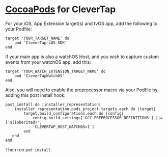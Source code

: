 # [CocoaPods](https://cocoapods.org) for CleverTap

For your iOS, App Extension target(s) and tvOS app, add the following to your Podfile:

  ```
  target 'YOUR_TARGET_NAME' do  
      pod 'CleverTap-iOS-SDK'  
  end     
  ```

  If your main app is also a watchOS Host, and you wish to capture custom events from your watchOS app, add this:

  ```
  target 'YOUR_WATCH_EXTENSION_TARGET_NAME' do  
      pod 'CleverTapWatchOS'  
  end
  ```

  Also, you will need to enable the preprocessor macro via your Podfile by adding this post install hook:

  ```
  post_install do |installer_representation|
      installer_representation.pods_project.targets.each do |target|
          target.build_configurations.each do |config|
              config.build_settings['GCC_PREPROCESSOR_DEFINITIONS'] ||= ['$(inherited)', 
              'CLEVERTAP_HOST_WATCHOS=1']
          end
     end
  end
  ```

Then run `pod install`.
